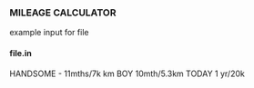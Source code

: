 ### MILEAGE CALCULATOR

example input for file

#### file.in
HANDSOME - 11mths/7k km
BOY 10mth/5.3km
TODAY 1 yr/20k